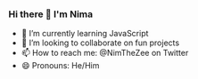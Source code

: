 ### Hi there 👋 I'm Nima

- 🌱 I’m currently learning JavaScript
- 👯 I’m looking to collaborate on fun projects
- 📫 How to reach me: @NimTheZee on Twitter
- 😄 Pronouns: He/Him
